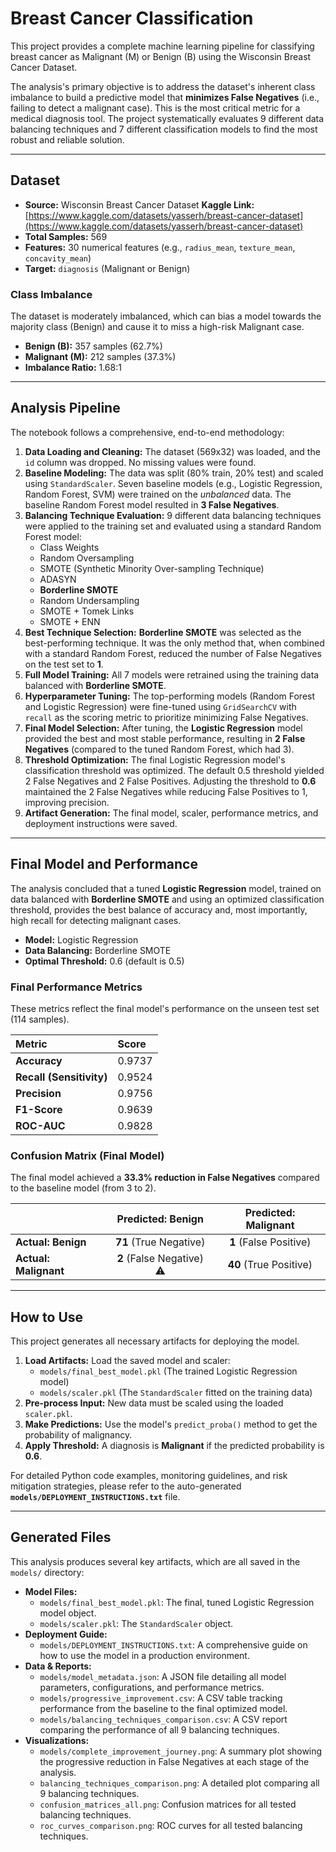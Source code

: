 # Breast Cancer Classification

This project provides a complete machine learning pipeline for classifying breast cancer as Malignant (M) or Benign (B) using the Wisconsin Breast Cancer Dataset.

The analysis's primary objective is to address the dataset's inherent class imbalance to build a predictive model that **minimizes False Negatives** (i.e., failing to detect a malignant case). This is the most critical metric for a medical diagnosis tool. The project systematically evaluates 9 different data balancing techniques and 7 different classification models to find the most robust and reliable solution.

---

## Dataset

* **Source:** Wisconsin Breast Cancer Dataset
**Kaggle Link:** [https://www.kaggle.com/datasets/yasserh/breast-cancer-dataset](https://www.kaggle.com/datasets/yasserh/breast-cancer-dataset)
* **Total Samples:** 569
* **Features:** 30 numerical features (e.g., `radius_mean`, `texture_mean`, `concavity_mean`)
* **Target:** `diagnosis` (Malignant or Benign)

### Class Imbalance
The dataset is moderately imbalanced, which can bias a model towards the majority class (Benign) and cause it to miss a high-risk Malignant case.

* **Benign (B):** 357 samples (62.7%)
* **Malignant (M):** 212 samples (37.3%)
* **Imbalance Ratio:** 1.68:1

---

## Analysis Pipeline

The notebook follows a comprehensive, end-to-end methodology:

1.  **Data Loading and Cleaning:** The dataset (569x32) was loaded, and the `id` column was dropped. No missing values were found.
2.  **Baseline Modeling:** The data was split (80% train, 20% test) and scaled using `StandardScaler`. Seven baseline models (e.g., Logistic Regression, Random Forest, SVM) were trained on the *unbalanced* data. The baseline Random Forest model resulted in **3 False Negatives**.
3.  **Balancing Technique Evaluation:** 9 different data balancing techniques were applied to the training set and evaluated using a standard Random Forest model:
    * Class Weights
    * Random Oversampling
    * SMOTE (Synthetic Minority Over-sampling Technique)
    * ADASYN
    * **Borderline SMOTE**
    * Random Undersampling
    * SMOTE + Tomek Links
    * SMOTE + ENN
4.  **Best Technique Selection:** **Borderline SMOTE** was selected as the best-performing technique. It was the only method that, when combined with a standard Random Forest, reduced the number of False Negatives on the test set to **1**.
5.  **Full Model Training:** All 7 models were retrained using the training data balanced with **Borderline SMOTE**.
6.  **Hyperparameter Tuning:** The top-performing models (Random Forest and Logistic Regression) were fine-tuned using `GridSearchCV` with `recall` as the scoring metric to prioritize minimizing False Negatives.
7.  **Final Model Selection:** After tuning, the **Logistic Regression** model provided the best and most stable performance, resulting in **2 False Negatives** (compared to the tuned Random Forest, which had 3).
8.  **Threshold Optimization:** The final Logistic Regression model's classification threshold was optimized. The default 0.5 threshold yielded 2 False Negatives and 2 False Positives. Adjusting the threshold to **0.6** maintained the 2 False Negatives while reducing False Positives to 1, improving precision.
9.  **Artifact Generation:** The final model, scaler, performance metrics, and deployment instructions were saved.

---

## Final Model and Performance

The analysis concluded that a tuned **Logistic Regression** model, trained on data balanced with **Borderline SMOTE** and using an optimized classification threshold, provides the best balance of accuracy and, most importantly, high recall for detecting malignant cases.

* **Model:** Logistic Regression
* **Data Balancing:** Borderline SMOTE
* **Optimal Threshold:** 0.6 (default is 0.5)

### Final Performance Metrics
These metrics reflect the final model's performance on the unseen test set (114 samples).

| Metric | Score |
| :--- | :--- |
| **Accuracy** | 0.9737 |
| **Recall (Sensitivity)** | 0.9524 |
| **Precision** | 0.9756 |
| **F1-Score** | 0.9639 |
| **ROC-AUC** | 0.9828 |

### Confusion Matrix (Final Model)
The final model achieved a **33.3% reduction in False Negatives** compared to the baseline model (from 3 to 2).

| | Predicted: Benign | Predicted: Malignant |
| :--- | :---: | :---: |
| **Actual: Benign** | **71** (True Negative) | **1** (False Positive) |
| **Actual: Malignant** | **2** (False Negative) ⚠️ | **40** (True Positive) |

---

## How to Use

This project generates all necessary artifacts for deploying the model.

1.  **Load Artifacts:** Load the saved model and scaler:
    * `models/final_best_model.pkl` (The trained Logistic Regression model)
    * `models/scaler.pkl` (The `StandardScaler` fitted on the training data)
2.  **Pre-process Input:** New data must be scaled using the loaded `scaler.pkl`.
3.  **Make Predictions:** Use the model's `predict_proba()` method to get the probability of malignancy.
4.  **Apply Threshold:** A diagnosis is **Malignant** if the predicted probability is **0.6**.

For detailed Python code examples, monitoring guidelines, and risk mitigation strategies, please refer to the auto-generated **`models/DEPLOYMENT_INSTRUCTIONS.txt`** file.

---

## Generated Files

This analysis produces several key artifacts, which are all saved in the `models/` directory:

* **Model Files:**
    * `models/final_best_model.pkl`: The final, tuned Logistic Regression model object.
    * `models/scaler.pkl`: The `StandardScaler` object.
* **Deployment Guide:**
    * `models/DEPLOYMENT_INSTRUCTIONS.txt`: A comprehensive guide on how to use the model in a production environment.
* **Data & Reports:**
    * `models/model_metadata.json`: A JSON file detailing all model parameters, configurations, and performance metrics.
    * `models/progressive_improvement.csv`: A CSV table tracking performance from the baseline to the final optimized model.
    * `models/balancing_techniques_comparison.csv`: A CSV report comparing the performance of all 9 balancing techniques.
* **Visualizations:**
    * `models/complete_improvement_journey.png`: A summary plot showing the progressive reduction in False Negatives at each stage of the analysis.
    * `balancing_techniques_comparison.png`: A detailed plot comparing all 9 balancing techniques.
    * `confusion_matrices_all.png`: Confusion matrices for all tested balancing techniques.
    * `roc_curves_comparison.png`: ROC curves for all tested balancing techniques.
